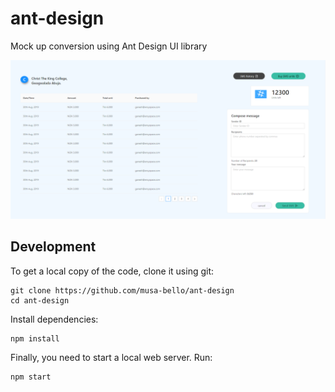 # ant-design

Mock up conversion using Ant Design UI library

<p align="center">
  <img src="./screenshot.png" alt='Screenshot'>
</p>

## Development

To get a local copy of the code, clone it using git:

```
git clone https://github.com/musa-bello/ant-design
cd ant-design
```

Install dependencies:

```
npm install
```

Finally, you need to start a local web server. Run:

```
npm start
```